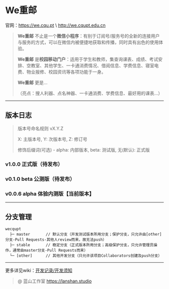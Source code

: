 We重邮
===
官网：https://we.cqu.pt \ http://we.cqupt.edu.cn

> **We重邮** 不止是一个**微信小程序**：有别于订阅号/服务号的全新的连接用户与服务的方式，可以在微信内被便捷地获取和传播，同时具有出色的使用体验。
> 
> **We重邮** 是**校园移动门户**：适用于学生和教师，集查询课表、成绩、考试安排、空教室、其他学生、一卡通消费情况、借阅信息、学费信息、寝室电费、物业报修、校园资讯等各项功能于一身。
>
> **We重邮** 更是...
>
> （亮点：搜人利器、点名神器、一卡通消费、学费信息、最好用的课表...） 

---

## 版本日志

> 版本号命名规则 vX.Y.Z
> 
> X: 主版本号, Y: 次版本号, Z: 修订号
> 
> 修饰后缀词(可选) - alpha: 内部版本, beta: 测试版, 无(默认): 正式版

### v1.0.0 正式版（待发布）

### v0.1.0 beta 公测版（待发布）

### v0.0.6 alpha 体验内测版【当前版本】

---

## 分支管理

```
wecqupt
  ├─ master       // 默认分支（开发测试版本所用分支；保护分支，只允许由[other]分支-Pull Requests-其他人review而来，故无法push）
  ├─ stable       // 稳定分支（正式版本所用分支；高级保护分支，只允许管理员操作，通常由master分支-Pull Requests而来）
  └─ [other]      // 其他开发分支（只允许该项目Collaborators创建及push分支）
```

---

更多详见wiki：[开发记录/开发须知](https://github.com/lanshan-studio/wecqupt/wiki)

> @ 蓝山工作室 https://lanshan.studio